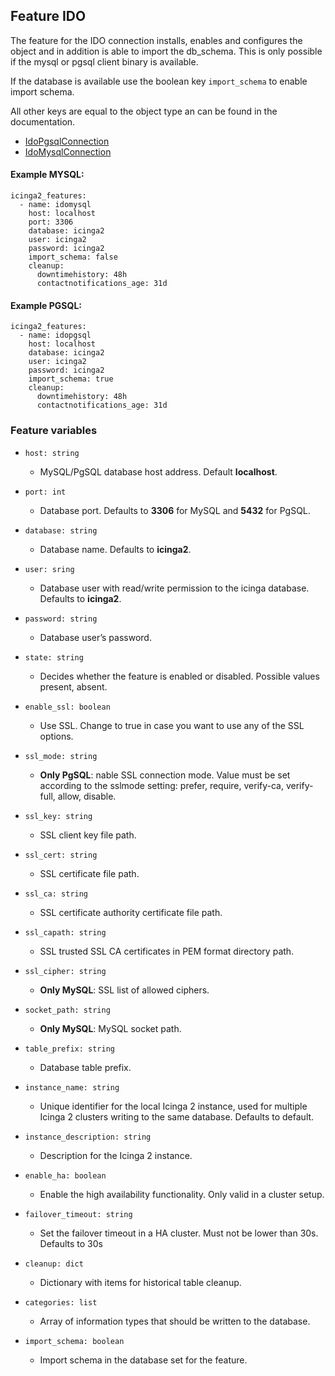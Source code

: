 ## Feature IDO

The feature for the IDO connection installs, enables and configures the object and in
addition is able to import the db_schema. This is only possible if the mysql or
pgsql client binary is available.

If the database is available use the boolean key `import_schema` to enable
import schema.

All other keys are equal to the object type an can be found in the documentation.

* [IdoPgsqlConnection](https://icinga.com/docs/icinga-2/latest/doc/09-object-types/#idopgsqlconnection)
* [IdoMysqlConnection](https://icinga.com/docs/icinga-2/latest/doc/09-object-types/#idomysqlconnection)

#### Example MYSQL:

```
icinga2_features:
  - name: idomysql
    host: localhost
    port: 3306
    database: icinga2
    user: icinga2
    password: icinga2
    import_schema: false
    cleanup:
      downtimehistory: 48h
      contactnotifications_age: 31d
```

#### Example PGSQL:

```
icinga2_features:
  - name: idopgsql
    host: localhost
    database: icinga2
    user: icinga2
    password: icinga2
    import_schema: true
    cleanup:
      downtimehistory: 48h
      contactnotifications_age: 31d
``` 

### Feature variables

* `host: string`
  * MySQL/PgSQL database host address. Default **localhost**.

* `port: int`
  * Database port. Defaults to **3306** for MySQL and **5432** for PgSQL.

* `database: string`
  * Database name. Defaults to **icinga2**.

* `user: sring`
  * Database user with read/write permission to the icinga database. Defaults to **icinga2**. 

* `password: string`
  * Database user’s password.

* `state: string`
  * Decides whether the feature is enabled or disabled. Possible values present, absent.

* `enable_ssl: boolean`
  * Use SSL. Change to true in case you want to use any of the SSL options. 

* `ssl_mode: string` 
  * **Only PgSQL**: nable SSL connection mode. Value must be set according to the sslmode setting: prefer, require, verify-ca, verify-full, allow, disable. 

* `ssl_key: string`
  * SSL client key file path.

* `ssl_cert: string`
  * SSL certificate file path.

* `ssl_ca: string`
  * SSL certificate authority certificate file path.

* `ssl_capath: string`
  * SSL trusted SSL CA certificates in PEM format directory path. 

* `ssl_cipher: string`
  * **Only MySQL**: SSL list of allowed ciphers.

* `socket_path: string`
  * **Only MySQL**: MySQL socket path. 

* `table_prefix: string`
  * Database table prefix. 

* `instance_name: string`
  * Unique identifier for the local Icinga 2 instance, used for multiple Icinga 2 clusters writing to the same database. Defaults to default.

* `instance_description: string`
  * Description for the Icinga 2 instance.

* `enable_ha: boolean`
  * Enable the high availability functionality. Only valid in a cluster setup.  

* `failover_timeout: string`
  * Set the failover timeout in a HA cluster. Must not be lower than 30s. Defaults to 30s

* `cleanup: dict`
  * Dictionary with items for historical table cleanup.

* `categories: list`
  * Array of information types that should be written to the database. 

* `import_schema: boolean`
  * Import schema in the database set for the feature.

